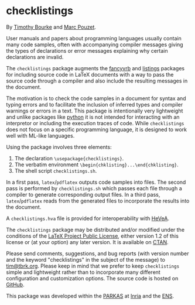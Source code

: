 checklistings
=============

By [Timothy Bourke](http://www.tbrk.org)
and [Marc Pouzet](http://www.di.ens.fr/~pouzet).

User manuals and papers about programming languages usually contain many 
code samples, often with accompanying compiler messages giving the types 
of declarations or error messages explaining why certain declarations are 
invalid.

The `checklistings` package augments the
[fancyvrb](http://www.ctan.org/pkg/fancyvrb) and
[listings](http://www.ctan.org/pkg/listings) packages for including source
code in LaTeX documents with a way to pass the source code through a
compiler and also include the resulting messages in the document.

The motivation is to check the code samples in a document for syntax and
typing errors and to facilitate the inclusion of inferred types and compiler
warnings or errors in a text. This package is intentionally very lightweight
and unlike packages like [python](http://www.ctan.org/pkg/python) it is not
intended for interacting with an interpretor or including the execution
traces of code. While `checklistings` does not focus on a specific
programming language, it is designed to work well with ML-like languages.

Using the package involves three elements:

1. The declaration `\usepackage{checklistings}`.
2. The verbatim environment `\begin{chklisting}...\end{chklisting}`.
3. The shell script `checklistings.sh`.

In a first pass, `latex`/`pdflatex` outputs code samples into files.
The second pass is performed by `checklistings.sh` which passes each file
through a compiler to generate corresponding output files.
In a third pass, `latex`/`pdflatex` reads from the generated files to
incorporate the results into the document.

A `checklistings.hva` file is provided for interoperability with
[HeVeA](http://hevea.inria.fr).

The `checklistings` package may be distributed and/or modified under the
conditions of the
[LaTeX Project Public License](http://www.latex-project.org/lppl.txt),
either version 1.2 of this license or (at your option) any later version.
It is available on [CTAN](http://www.ctan.org/pkg/checklistings).

Please send comments, suggestions, and bug reports (with version number and
the keyword "checklistings" in the subject of the message) to
<tim@tbrk.org>. Please keep in mind that we prefer to keep `checklistings`
simple and lightweight rather than to incorporate many different
configuration and customization options. The source code is hosted on 
[GitHub](https://github.com/tbrk/checklistings).

This package was developed within the
[PARKAS](http://www.di.ens.fr/ParkasTeam.html) at
[Inria](http://www.inria.fr) and the [ENS](http://www.di.ens.fr).

